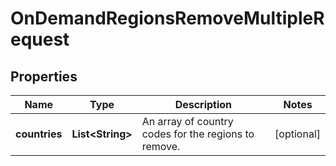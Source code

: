 

# OnDemandRegionsRemoveMultipleRequest


## Properties

| Name | Type | Description | Notes |
|------------ | ------------- | ------------- | -------------|
|**countries** | **List&lt;String&gt;** | An array of country codes for the regions to remove. |  [optional] |



